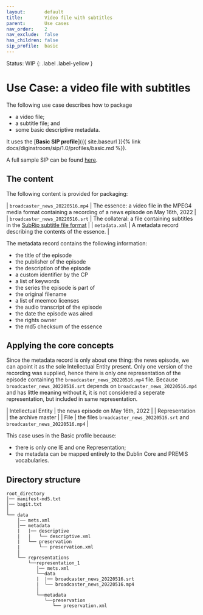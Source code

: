 ```yaml
---
layout:       default
title:        Video file with subtitles
parent:       Use cases
nav_order:    2
nav_exclude:  false
has_children: false
sip_profile:  basic
---
```

Status: WIP
{: .label .label-yellow }
# Use Case: a video file with subtitles

The following use case describes how to package
- a video file;
- a subtitle file; and
- some basic descriptive metadata.

It uses the [**Basic SIP profile**]({{ site.baseurl }}{% link docs/diginstroom/sip/1.0/profiles/basic.md %}).

A full sample SIP can be found [here](#sample).

## The content

The following content is provided for packaging:

| `broadcaster_news_20220516.mp4` | The essence: a video file in the MPEG4 media format containing a recording of a news episode on May 16th, 2022  |
| `broadcaster_news_20220516.srt` | The collateral: a file containing subtitles in the [SubRip subtitle file format](https://www.matroska.org/technical/subtitles.html#srt-subtitles) |
| `metadata.xml` | A metadata record describing the contents of the essence. |

The metadata record contains the following information:

- the title of the episode
- the publisher of the episode 
- the description of the episode 
- a custom identifier by the CP
- a list of keywords  
- the series the episode is part of
- the original filename
- a list of meemoo licenses 
- the audio transcript of the episode 
- the date the episode was aired 
- the rights owner 
- the md5 checksum of the essence

## Applying the core concepts

Since the metadata record is only about one thing: the news episode, we can apoint it as the sole Intellectual Entity present. 
Only one version of the recording was supplied, hence there is only one representation of the episode containing the `broadcaster_news_20220516.mp4` file. 
Because `broadcaster_news_20220516.srt` depends on `broadcaster_news_20220516.mp4` and has little meaning without it,
it is not considered a seperate representation, but included in same representation.

| Intellectual Entity | the news episode on May 16th, 2022  |
| Representation | the archive master |
| File | the files `broadcaster_news_20220516.srt` and `broadcaster_news_20220516.mp4` |

This case uses in the Basic profile because:
- there is only one IE and one Representation;
- the metadata can be mapped entirely to the Dublin Core and PREMIS vocabularies.

## Directory structure

```plaintext
root_directory
│── manifest-md5.txt
│── bagit.txt
│
└── data
    │── mets.xml
    │── metadata
    |   |── descriptive
    |   |   └── descriptive.xml
    |   └── preservation
    |       └── preservation.xml
    │
    └── representations
        └──representation_1
           │── mets.xml
           └──data
           |  |── broadcaster_news_20220516.srt
           |  └── broadcaster_news_20220516.mp4
           │
           └──metadata
              └──preservation
                 └── preservation.xml
```


